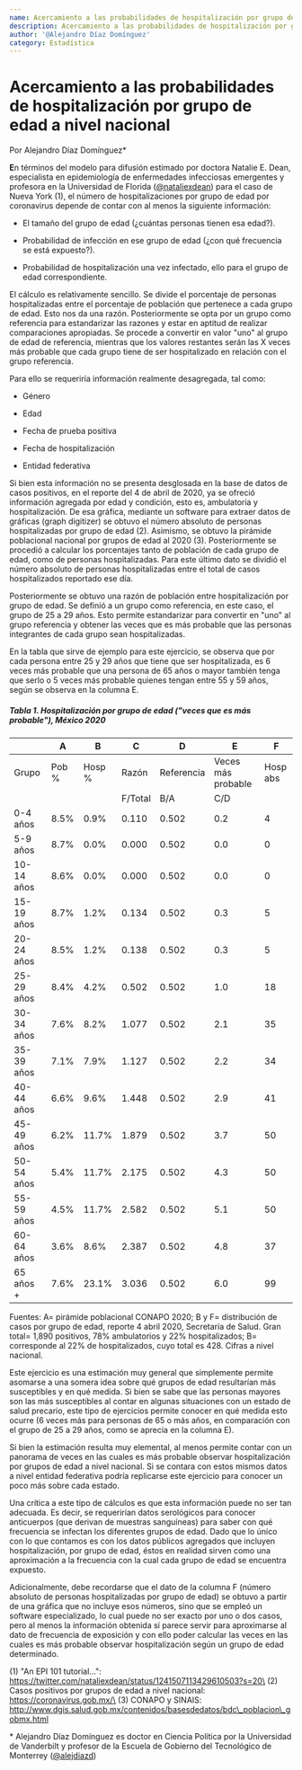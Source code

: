 ```yaml
---
name: Acercamiento a las probabilidades de hospitalización por grupo de edad a nivel nacional
description: Acercamiento a las probabilidades de hospitalización por grupo de edad a nivel nacional
author: '@Alejandro Díaz Domínguez'
category: Estadística
---
```

# **Acercamiento a las probabilidades de hospitalización por grupo de edad a nivel nacional**

Por Alejandro Díaz Domínguez\*

**E**n términos del modelo para difusión estimado por doctora Natalie E.
Dean, especialista en epidemiología de enfermedades infecciosas
emergentes y profesora en la Universidad de Florida
([\@nataliexdean](https://twitter.com/nataliexdean)) para el caso de
Nueva York (1), el número de hospitalizaciones por grupo de edad por
coronavirus depende de contar con al menos la siguiente información:

-   El tamaño del grupo de edad (¿cuántas personas tienen esa edad?).

-   Probabilidad de infección en ese grupo de edad (¿con qué frecuencia
    se está expuesto?).

-   Probabilidad de hospitalización una vez infectado, ello para el
    grupo de edad correspondiente.

El cálculo es relativamente sencillo. Se divide el porcentaje de
personas hospitalizadas entre el porcentaje de población que pertenece a
cada grupo de edad. Esto nos da una razón. Posteriormente se opta por un
grupo como referencia para estandarizar las razones y estar en aptitud
de realizar comparaciones apropiadas. Se procede a convertir en valor
"uno" al grupo de edad de referencia, mientras que los valores restantes
serán las X veces más probable que cada grupo tiene de ser hospitalizado
en relación con el grupo referencia.

Para ello se requeriría información realmente desagregada, tal como:

-   Género

-   Edad

-   Fecha de prueba positiva

-   Fecha de hospitalización

-   Entidad federativa

Si bien esta información no se presenta desglosada en la base de datos
de casos positivos, en el reporte del 4 de abril de 2020, ya se ofreció
información agregada por edad y condición, esto es, ambulatoria y
hospitalización. De esa gráfica, mediante un software para extraer datos
de gráficas (graph digitizer) se obtuvo el número absoluto de personas
hospitalizadas por grupo de edad (2). Asimismo, se obtuvo la pirámide
poblacional nacional por grupos de edad al 2020 (3). Posteriormente se
procedió a calcular los porcentajes tanto de población de cada grupo de
edad, como de personas hospitalizadas. Para este último dato se dividió
el número absoluto de personas hospitalizadas entre el total de casos
hospitalizados reportado ese día.

Posteriormente se obtuvo una razón de población entre hospitalización
por grupo de edad. Se definió a un grupo como referencia, en este caso,
el grupo de 25 a 29 años. Esto permite estandarizar para convertir en
"uno" al grupo referencia y obtener las veces que es más probable que
las personas integrantes de cada grupo sean hospitalizadas.

En la tabla que sirve de ejemplo para este ejercicio, se observa que por
cada persona entre 25 y 29 años que tiene que ser hospitalizada, es 6
veces más probable que una persona de 65 años o mayor también tenga que
serlo o 5 veces más probable quienes tengan entre 55 y 59 años, según se
observa en la columna E.

##### Tabla 1. Hospitalización por grupo de edad ("veces que es más probable"), México 2020

|            |A            |B            |C            |D            |E                 |F            |
|------------|-------------|-------------|-------------|-------------|------------------|-------------|
|Grupo       |Pob %        |Hosp %       |Razón        |Referencia   |Veces más probable|Hosp abs     |
|            |             |             |F/Total      |B/A          |C/D               |             |
|0-4 años    |8.5%         |0.9%         |0.110        |0.502        |0.2               |4            |
|5-9 años    |8.7%	       |0.0%	|0.000|	0.502|	0.0|	 	0|
|10-14 años  |8.6%	       |0.0%	|0.000|	0.502|	0.0|	 	0|
|15-19 años	 |8.7%	       |1.2%	|0.134|	0.502|	0.3|	 	5|
|20-24 años	 |8.5%	       |1.2%	|0.138|	0.502|	0.3|	 	5|
|25-29 años	 |8.4%	       |4.2%	|0.502|	0.502|	1.0|	 	18|
|30-34 años	 |7.6%	       |8.2%	|1.077|	0.502|	2.1|	 	35|
|35-39 años	 |7.1%	       |7.9%	|1.127|	0.502|	2.2|	 	34|
|40-44 años	 |6.6%	       |9.6%	|1.448|	0.502|	2.9|	 	41|
|45-49 años	 |6.2%	       |11.7%	|1.879|	0.502|	3.7|	 	50|
|50-54 años	 |5.4%	       |11.7%	|2.175|	0.502|	4.3|	 	50|
|55-59 años	 |4.5%	       |11.7%	|2.582|	0.502|	5.1|	 	50|
|60-64 años	 |3.6%	       |8.6%	|2.387|	0.502|	4.8|	 	37|
|65 años +	 |7.6%	       |23.1%	|3.036|	0.502|	6.0|	 	99|

Fuentes: A= pirámide poblacional CONAPO 2020; B y F= distribución de casos por grupo de edad, reporte 4 abril 2020, Secretaría de Salud. Gran total= 1,890 positivos, 78% ambulatorios y 22% hospitalizados; B= corresponde al 22% de hospitalizados, cuyo total es 428. Cifras a nivel nacional.

Este ejercicio es una estimación muy general que simplemente permite
asomarse a una somera idea sobre qué grupos de edad resultarían más
susceptibles y en qué medida. Si bien se sabe que las personas mayores
son las más susceptibles al contar en algunas situaciones con un estado
de salud precario, este tipo de ejercicios permite conocer en qué medida
esto ocurre (6 veces más para personas de 65 o más años, en comparación
con el grupo de 25 a 29 años, como se aprecia en la columna E).

Si bien la estimación resulta muy elemental, al menos permite contar con
un panorama de veces en las cuales es más probable observar
hospitalización por grupos de edad a nivel nacional. Si se contara con
estos mismos datos a nivel entidad federativa podría replicarse este
ejercicio para conocer un poco más sobre cada estado.

Una crítica a este tipo de cálculos es que esta información puede no ser
tan adecuada. Es decir, se requerirían datos serológicos para conocer
anticuerpos (que derivan de muestras sanguíneas) para saber con qué
frecuencia se infectan los diferentes grupos de edad. Dado que lo único
con lo que contamos es con los datos públicos agregados que incluyen
hospitalización, por grupo de edad, éstos en realidad sirven como una
aproximación a la frecuencia con la cual cada grupo de edad se encuentra
expuesto.

Adicionalmente, debe recordarse que el dato de la columna F (número
absoluto de personas hospitalizadas por grupo de edad) se obtuvo a
partir de una gráfica que no incluye esos números, sino que se empleó un
software especializado, lo cual puede no ser exacto por uno o dos casos,
pero al menos la información obtenida sí parece servir para aproximarse
al dato de frecuencia de exposición y con ello poder calcular las veces
en las cuales es más probable observar hospitalización según un grupo de
edad determinado.

\(1\) "An EPI 101 tutorial...":
https://twitter.com/nataliexdean/status/1241507113429610503?s=20\
(2) Casos positivos por grupos de edad a nivel nacional:
https://coronavirus.gob.mx/\
(3) CONAPO y SINAIS:
http://www.dgis.salud.gob.mx/contenidos/basesdedatos/bdc\_poblacion\_gobmx.html

\* Alejandro Díaz Domínguez es doctor en Ciencia Política por la
Universidad de Vanderbilt y profesor de la Escuela de Gobierno del
Tecnológico de Monterrey ([@alejdiazd](https://twitter.com/alejdiazd))
